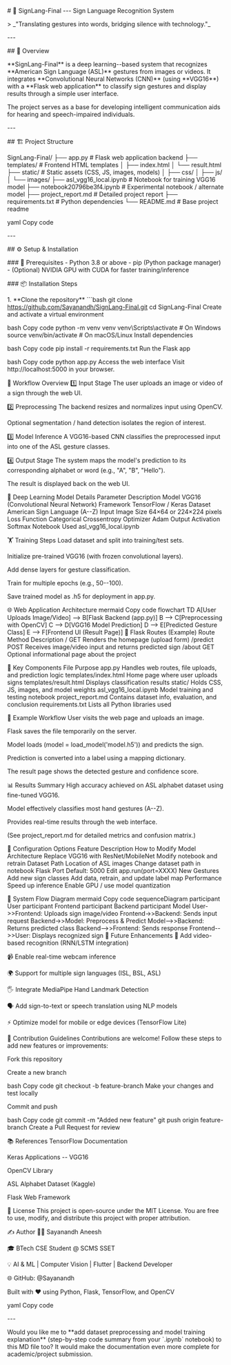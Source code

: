 \# 🧠 SignLang-Final --- Sign Language Recognition System

\> \_"Translating gestures into words, bridging silence with
technology."\_

\-\--

\## 📘 Overview

\*\*SignLang-Final\*\* is a deep learning--based system that recognizes
\*\*American Sign Language (ASL)\*\* gestures from images or videos. It
integrates \*\*Convolutional Neural Networks (CNN)\*\* (using
\*\*VGG16\*\*) with a \*\*Flask web application\*\* to classify sign
gestures and display results through a simple user interface.

The project serves as a base for developing intelligent communication
aids for hearing and speech-impaired individuals.

\-\--

\## 🏗️ Project Structure

SignLang-Final/ ├── app.py \# Flask web application backend ├──
templates/ \# Frontend HTML templates │ ├── index.html │ └── result.html
├── static/ \# Static assets (CSS, JS, images, models) │ ├── css/ │ ├──
js/ │ └── images/ ├── asl_vgg16_local.ipynb \# Notebook for training
VGG16 model ├── notebook20796be3f4.ipynb \# Experimental notebook /
alternate model ├── project_report.md \# Detailed project report ├──
requirements.txt \# Python dependencies └── README.md \# Base project
readme

yaml Copy code

\-\--

\## ⚙️ Setup & Installation

\### 🧩 Prerequisites - Python 3.8 or above  - pip (Python package
manager)  - (Optional) NVIDIA GPU with CUDA for faster
training/inference

\### 📦 Installation Steps

1\. \*\*Clone the repository\*\* \`\`\`bash git clone
https://github.com/Sayanandh/SignLang-Final.git cd SignLang-Final Create
and activate a virtual environment

bash Copy code python -m venv venv venv\\Scripts\\activate \# On Windows
source venv/bin/activate \# On macOS/Linux Install dependencies

bash Copy code pip install -r requirements.txt Run the Flask app

bash Copy code python app.py Access the web interface Visit
http://localhost:5000 in your browser.

🧭 Workflow Overview 1️⃣ Input Stage The user uploads an image or video
of a sign through the web UI.

2️⃣ Preprocessing The backend resizes and normalizes input using OpenCV.

Optional segmentation / hand detection isolates the region of interest.

3️⃣ Model Inference A VGG16-based CNN classifies the preprocessed input
into one of the ASL gesture classes.

4️⃣ Output Stage The system maps the model's prediction to its
corresponding alphabet or word (e.g., "A", "B", "Hello").

The result is displayed back on the web UI.

🧠 Deep Learning Model Details Parameter Description Model VGG16
(Convolutional Neural Network) Framework TensorFlow / Keras Dataset
American Sign Language (A--Z) Input Image Size 64×64 or 224×224 pixels
Loss Function Categorical Crossentropy Optimizer Adam Output Activation
Softmax Notebook Used asl_vgg16_local.ipynb

🏋️ Training Steps Load dataset and split into training/test sets.

Initialize pre-trained VGG16 (with frozen convolutional layers).

Add dense layers for gesture classification.

Train for multiple epochs (e.g., 50--100).

Save trained model as .h5 for deployment in app.py.

🌐 Web Application Architecture mermaid Copy code flowchart TD A\[User
Uploads Image/Video\] \--\> B\[Flask Backend (app.py)\] B \--\>
C\[Preprocessing with OpenCV\] C \--\> D\[VGG16 Model Prediction\] D
\--\> E\[Predicted Gesture Class\] E \--\> F\[Frontend UI (Result
Page)\] 🧩 Flask Routes (Example) Route Method Description / GET Renders
the homepage (upload form) /predict POST Receives image/video input and
returns predicted sign /about GET Optional informational page about the
project

🧰 Key Components File Purpose app.py Handles web routes, file uploads,
and prediction logic templates/index.html Home page where user uploads
signs templates/result.html Displays classification results static/
Holds CSS, JS, images, and model weights asl_vgg16_local.ipynb Model
training and testing notebook project_report.md Contains dataset info,
evaluation, and conclusion requirements.txt Lists all Python libraries
used

🧪 Example Workflow User visits the web page and uploads an image.

Flask saves the file temporarily on the server.

Model loads (model = load_model(\'model.h5\')) and predicts the sign.

Prediction is converted into a label using a mapping dictionary.

The result page shows the detected gesture and confidence score.

📊 Results Summary High accuracy achieved on ASL alphabet dataset using
fine-tuned VGG16.

Model effectively classifies most hand gestures (A--Z).

Provides real-time results through the web interface.

(See project_report.md for detailed metrics and confusion matrix.)

🧩 Configuration Options Feature Description How to Modify Model
Architecture Replace VGG16 with ResNet/MobileNet Modify notebook and
retrain Dataset Path Location of ASL images Change dataset path in
notebook Flask Port Default: 5000 Edit app.run(port=XXXX) New Gestures
Add new sign classes Add data, retrain, and update label map Performance
Speed up inference Enable GPU / use model quantization

🧱 System Flow Diagram mermaid Copy code sequenceDiagram participant
User participant Frontend participant Backend participant Model
User-\>\>Frontend: Uploads sign image/video Frontend-\>\>Backend: Sends
input request Backend-\>\>Model: Preprocess & Predict
Model\--\>\>Backend: Returns predicted class Backend\--\>\>Frontend:
Sends response Frontend\--\>\>User: Displays recognized sign 🚀 Future
Enhancements 🧩 Add video-based recognition (RNN/LSTM integration)

📹 Enable real-time webcam inference

🌍 Support for multiple sign languages (ISL, BSL, ASL)

🖐️ Integrate MediaPipe Hand Landmark Detection

🗣️ Add sign-to-text or speech translation using NLP models

⚡ Optimize model for mobile or edge devices (TensorFlow Lite)

🤝 Contribution Guidelines Contributions are welcome! Follow these steps
to add new features or improvements:

Fork this repository

Create a new branch

bash Copy code git checkout -b feature-branch Make your changes and test
locally

Commit and push

bash Copy code git commit -m \"Added new feature\" git push origin
feature-branch Create a Pull Request for review

📚 References TensorFlow Documentation

Keras Applications -- VGG16

OpenCV Library

ASL Alphabet Dataset (Kaggle)

Flask Web Framework

🧾 License This project is open-source under the MIT License. You are
free to use, modify, and distribute this project with proper
attribution.

✍️ Author 👨‍💻 Sayanandh Aneesh

🎓 BTech CSE Student @ SCMS SSET

💡 AI & ML \| Computer Vision \| Flutter \| Backend Developer

🌐 GitHub: \@Sayanandh

Built with ❤️ using Python, Flask, TensorFlow, and OpenCV

yaml Copy code

\-\--

Would you like me to \*\*add dataset preprocessing and model training
explanation\*\* (step-by-step code summary from your \`.ipynb\`
notebook) to this MD file too? It would make the documentation even more
complete for academic/project submission.

